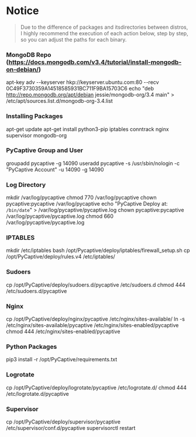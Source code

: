 # Notice
> Due to the difference of packages and itsdirectories between distros, I highly
> recommend the execution of each action below, step by step, so you can adjust
> the paths for each binary.

### MongoDB Repo (https://docs.mongodb.com/v3.4/tutorial/install-mongodb-on-debian/)
apt-key adv --keyserver hkp://keyserver.ubuntu.com:80 --recv 0C49F3730359A14518585931BC711F9BA15703C6
echo "deb http://repo.mongodb.org/apt/debian jessie/mongodb-org/3.4 main" > /etc/apt/sources.list.d/mongodb-org-3.4.list

### Installing Packages
apt-get update
apt-get install python3-pip iptables conntrack nginx supervisor mongodb-org

### PyCaptive Group and User
groupadd pycaptive -g 14090
useradd pycaptive -s /usr/sbin/nologin -c "PyCaptive Account" -u 14090 -g 14090

### Log Directory
mkdir /var/log/pycaptive
chmod 770 /var/log/pycaptive
chown pycaptive:pycaptive /var/log/pycaptive
echo "PyCaptive Deploy at: `/bin/date`" > /var/log/pycaptive/pycaptive.log
chown pycaptive:pycaptive /var/log/pycaptive/pycaptive.log
chmod 660 /var/log/pycaptive/pycaptive.log

### IPTABLES
mkdir /etc/iptables
bash /opt/Pycaptive/deploy/iptables/firewall_setup.sh
cp /opt/PyCaptive/deploy/rules.v4 /etc/iptables/

### Sudoers
cp /opt/PyCaptive/deploy/sudoers.d/pycaptive /etc/sudoers.d
chmod 444 /etc/sudoers.d/pycaptive

### Nginx
cp /opt/PyCaptive/deploy/nginx/pycaptive /etc/nginx/sites-available/
ln -s /etc/nginx/sites-available/pycaptive /etc/nginx/sites-enabled/pycaptive
chmod 444 /etc/nginx/sites-enabled/pycaptive

### Python Packages
pip3 install -r /opt/PyCaptive/requirements.txt

### Logrotate
cp /opt/PyCaptive/deploy/logrotate/pycaptive /etc/logrotate.d/
chmod 444 /etc/logrotate.d/pycaptive

### Supervisor
cp /opt/PyCaptive/deploy/supervisor/pycaptive /etc/supervisor/conf.d/pycaptive
supervisorctl restart
